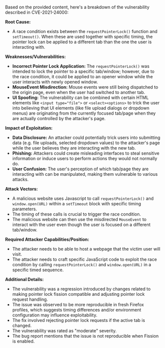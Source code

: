 Based on the provided content, here's a breakdown of the vulnerability described in CVE-2021-24000:

**Root Cause:**

*   A race condition exists between the `requestPointerLock()` function and `setTimeout()`. When these are used together with specific timing, the pointer lock can be applied to a different tab than the one the user is interacting with.

**Weaknesses/Vulnerabilities:**

*   **Incorrect Pointer Lock Application:** The `requestPointerLock()` was intended to lock the pointer to a specific tab/window; however, due to the race condition, it could be applied to an opener window while the user interacts with newly opened window.
*   **MouseEvent Misdirection:** Mouse events were still being dispatched to the origin page, even when the user had switched to another tab.
*   **UI Spoofing:** The vulnerability can be combined with certain HTML elements like `<input type="file">` or `<select><options>` to trick the user into believing that UI elements (like file upload dialogs or dropdown menus) are originating from the currently focused tab/page when they are actually controlled by the attacker's page.

**Impact of Exploitation:**

*   **Data Disclosure:** An attacker could potentially trick users into submitting data (e.g. file uploads, selected dropdown values) to the attacker's page while the user believes they are interacting with the new tab.
*   **Phishing:** Attackers could create misleading interfaces to steal sensitive information or induce users to perform actions they would not normally do.
*   **User Confusion:** The user's perception of which tab/page they are interacting with can be manipulated, making them vulnerable to various attacks.

**Attack Vectors:**

*   A malicious website uses Javascript to call `requestPointerLock()` and `window.open(URL)` within a `setTimeout` block with specific timing parameters.
*   The timing of these calls is crucial to trigger the race condition.
*   The malicious website can then use the misdirected `MouseEvent` to interact with the user even though the user is focused on a different tab/window.

**Required Attacker Capabilities/Position:**

*   The attacker needs to be able to host a webpage that the victim user will visit.
*   The attacker needs to craft specific JavaScript code to exploit the race condition by calling `requestPointerLock()` and `window.open(URL)` in a specific timed sequence.

**Additional Details:**

*   The vulnerability was a regression introduced by changes related to making pointer lock fission compatible and adjusting pointer lock request handling.
*   The issue was observed to be more reproducible in fresh Firefox profiles, which suggests timing differences and/or environment configuration may influence exploitability.
*   The fix involved rejecting pointer lock requests if the active tab is changed.
*   The vulnerability was rated as "moderate" severity.
* The bug report mentions that the issue is not reproducible when Fission is enabled.